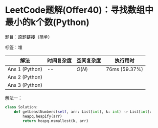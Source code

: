 # LeetCode题解(Offer40)：寻找数组中最小的k个数(Python)

题目：[原题链接](https://leetcode-cn.com/problems/zui-xiao-de-kge-shu-lcof/)（简单）

标签：堆

| 解法           | 时间复杂度 | 空间复杂度 | 执行用时      |
| -------------- | ---------- | ---------- | ------------- |
| Ans 1 (Python) | --         | $O(N)$     | 76ms (59.37%) |
| Ans 2 (Python) |            |            |               |
| Ans 3 (Python) |            |            |               |

解法一：

```python
class Solution:
    def getLeastNumbers(self, arr: List[int], k: int) -> List[int]:
        heapq.heapify(arr)
        return heapq.nsmallest(k, arr)
```